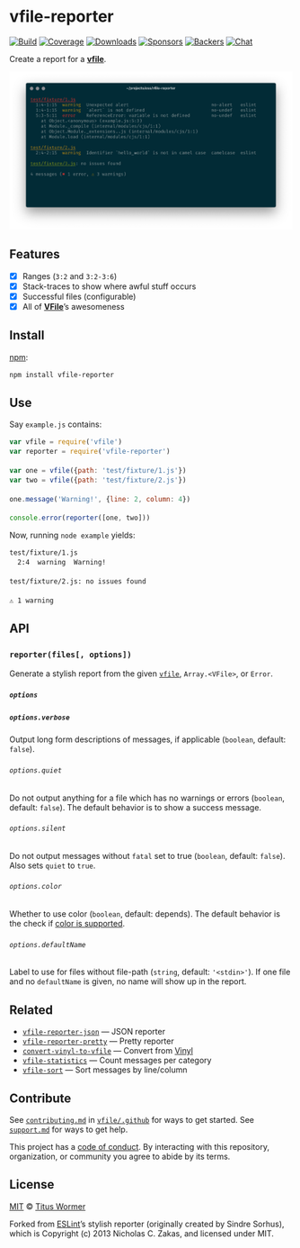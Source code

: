 # vfile-reporter

[![Build][build-badge]][build]
[![Coverage][coverage-badge]][coverage]
[![Downloads][downloads-badge]][downloads]
[![Sponsors][sponsors-badge]][collective]
[![Backers][backers-badge]][collective]
[![Chat][chat-badge]][chat]

Create a report for a **[vfile][]**.

![Example screenshot of **vfile-reporter**][screenshot]

## Features

*   [x] Ranges (`3:2` and `3:2-3:6`)
*   [x] Stack-traces to show where awful stuff occurs
*   [x] Successful files (configurable)
*   [x] All of [**VFile**][vfile]’s awesomeness

## Install

[npm][]:

```sh
npm install vfile-reporter
```

## Use

Say `example.js` contains:

```js
var vfile = require('vfile')
var reporter = require('vfile-reporter')

var one = vfile({path: 'test/fixture/1.js'})
var two = vfile({path: 'test/fixture/2.js'})

one.message('Warning!', {line: 2, column: 4})

console.error(reporter([one, two]))
```

Now, running `node example` yields:

```txt
test/fixture/1.js
  2:4  warning  Warning!

test/fixture/2.js: no issues found

⚠ 1 warning
```

## API

### `reporter(files[, options])`

Generate a stylish report from the given [`vfile`][vfile], `Array.<VFile>`,
or `Error`.

##### `options`

##### `options.verbose`

Output long form descriptions of messages, if applicable (`boolean`, default:
`false`).

###### `options.quiet`

Do not output anything for a file which has no warnings or errors (`boolean`,
default: `false`).
The default behavior is to show a success message.

###### `options.silent`

Do not output messages without `fatal` set to true (`boolean`, default:
`false`).
Also sets `quiet` to `true`.

###### `options.color`

Whether to use color (`boolean`, default: depends).
The default behavior is the check if [color is supported][supports-color].

###### `options.defaultName`

Label to use for files without file-path (`string`, default: `'<stdin>'`).
If one file and no `defaultName` is given, no name will show up in the report.

## Related

*   [`vfile-reporter-json`](https://github.com/vfile/vfile-reporter-json)
    — JSON reporter
*   [`vfile-reporter-pretty`](https://github.com/vfile/vfile-reporter-pretty)
    — Pretty reporter
*   [`convert-vinyl-to-vfile`](https://github.com/dustinspecker/convert-vinyl-to-vfile)
    — Convert from [Vinyl][]
*   [`vfile-statistics`](https://github.com/vfile/vfile-statistics)
    — Count messages per category
*   [`vfile-sort`](https://github.com/vfile/vfile-sort)
    — Sort messages by line/column

## Contribute

See [`contributing.md`][contributing] in [`vfile/.github`][health] for ways to
get started.
See [`support.md`][support] for ways to get help.

This project has a [code of conduct][coc].
By interacting with this repository, organization, or community you agree to
abide by its terms.

## License

[MIT][license] © [Titus Wormer][author]

Forked from [ESLint][]’s stylish reporter
(originally created by Sindre Sorhus), which is Copyright (c) 2013
Nicholas C. Zakas, and licensed under MIT.

<!-- Definitions -->

[build-badge]: https://img.shields.io/travis/vfile/vfile-reporter.svg

[build]: https://travis-ci.org/vfile/vfile-reporter

[coverage-badge]: https://img.shields.io/codecov/c/github/vfile/vfile-reporter.svg

[coverage]: https://codecov.io/github/vfile/vfile-reporter

[downloads-badge]: https://img.shields.io/npm/dm/vfile-reporter.svg

[downloads]: https://www.npmjs.com/package/vfile-reporter

[sponsors-badge]: https://opencollective.com/unified/sponsors/badge.svg

[backers-badge]: https://opencollective.com/unified/backers/badge.svg

[collective]: https://opencollective.com/unified

[chat-badge]: https://img.shields.io/badge/chat-spectrum-7b16ff.svg

[chat]: https://spectrum.chat/unified/vfile

[npm]: https://docs.npmjs.com/cli/install

[contributing]: https://github.com/vfile/.github/blob/HEAD/contributing.md

[support]: https://github.com/vfile/.github/blob/HEAD/support.md

[health]: https://github.com/vfile/.github

[coc]: https://github.com/vfile/.github/blob/HEAD/code-of-conduct.md

[license]: license

[author]: https://wooorm.com

[eslint]: https://github.com/eslint/eslint

[vfile]: https://github.com/vfile/vfile

[screenshot]: ./screenshot.png

[supports-color]: https://github.com/chalk/supports-color

[vinyl]: https://github.com/gulpjs/vinyl
